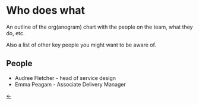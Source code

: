 # Who does what

An outline of the org(anogram) chart with the people on the team, what they do, etc.

Also a list of other key people you might want to be aware of.

## People

* Audree Fletcher - head of service design
* Emma Peagam - Associate Delivery Manager 

[←](readme.md)
